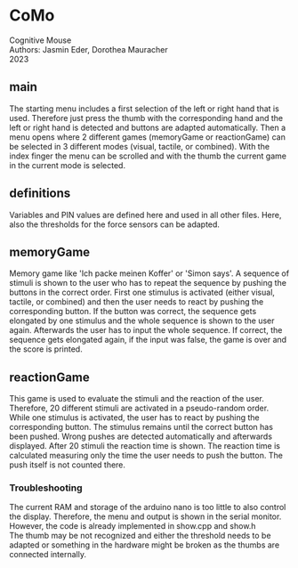 # CoMo
Cognitive Mouse <br>
Authors: Jasmin Eder, Dorothea Mauracher <br>
2023
## main
The starting menu includes a first selection of the left or right hand that is used. Therefore just press the thumb with the corresponding hand and the left or right hand is detected and buttons are adapted automatically. Then a menu opens where 2 different games (memoryGame or reactionGame) can be selected in 3 different modes (visual, tactile, or combined). With the index finger the menu can be scrolled and with the thumb the current game in the current mode is selected.

## definitions
Variables and PIN values are defined here and used in all other files. Here, also the thresholds for the force sensors can be adapted.

## memoryGame
Memory game like 'Ich packe meinen Koffer' or 'Simon says'. A sequence of stimuli is shown to the user who has to repeat the sequence by pushing the buttons in the correct order. First one stimulus is activated (either visual, tactile, or combined) and then the user needs to react by pushing the corresponding button. If the button was correct, the sequence gets elongated by one stimulus and the whole sequence is shown to the user again. Afterwards the user has to input the whole sequence. If correct, the sequence gets elongated again, if the input was false, the game is over and the score is printed.

## reactionGame
This game is used to evaluate the stimuli and the reaction of the user. Therefore, 20 different stimuli are activated in a pseudo-random order. While one stimulus is activated, the user has to react by pushing the corresponding button. The stimulus remains until the correct button has been pushed. Wrong pushes are detected automatically and afterwards displayed. After 20 stimuli the reaction time is shown. The reaction time is calculated measuring only the time the user needs to push the button. The push itself is not counted there.

### Troubleshooting
The current RAM and storage of the arduino nano is too little to also control the display. Therefore, the menu and output is shown in the serial monitor. However, the code is already implemented in show.cpp and show.h <br>
The thumb may be not recognized and either the threshold needs to be adapted or something in the hardware might be broken as the thumbs are connected internally.
